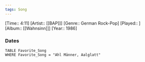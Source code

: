 ```yaml
---
tags: Song  
---
```

[Time:: 4:11]
[Artist:: [[BAP]]]
[Genre:: German Rock-Pop]
[Played:: ]
[Album:: [[Wahnsinn]]]
[Year:: 1986]
### Dates
````dataview
TABLE Favorite_Song
WHERE Favorite_Song = "Ahl Männer, Aalglatt"
````